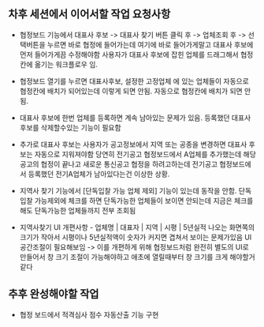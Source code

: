 ## 차후 세션에서 이어서할 작업 요청사항

- 협정보드 기능에서 대표사 후보 -> 대표사 찾기 버튼 클릭 후 -> 업체조회 후 -> 선택버튼을 누르면 바로 협정에 들어가는데   여기에 바로 들어가게말고 대표사 후보에 먼저 들어가게끔 수정해야함   사용자가  대표사 후보에 잡힌 업체를 드래그해서 협정칸에 옮기는 워크플로우 임.

- 협정보드 열기를 누르면 대표사후보, 설정한 고정업체 에 있는 업체들이 자동으로 협정칸에 배치가 되어있는데 이렇게 되면 안됨. 자동으로 협정칸에 배치가 되면 안됨.

- 대표사 후보에 한번 업체를 등록하면 계속 남아있는 문제가 있음. 등록했던 대표사 후보를 삭제할수있는 기능이 필요함

- 추가로 대표사 후보는 사용자가 공고정보에서 지역 또는 공종을 변경하면 대표사 후보는 자동으로 지워져야함 당연히 전기공고 협정보드에서 A업체를 추가했는데  해당 공고의 협정이 끝나고 새로운 통신공고 협정을 하려고하는데 전기공고 협정보드에서  등록했던 전기A업체가 남아있다는건 이상한 상황.


- 지역사 찾기 기능에서 [단독입찰 가능 업체 제외] 기능이 있는데 동작을 안함. 단독입찰 가능제외에 체크를 하면 단독가능한 업체들이 보이면 안되는데 지금은 체크를해도 단독가능한 업체들까지 전부 조회됨

- 지역사찾기 UI 개편사항 - 업체명 | 대표자 | 지역 | 시평 | 5년실적 나오는 화면쪽의 크기가 작아서 시평이나 5년실적액이 숫자가 커지면 겹쳐서 보이는 문제가있음 UI 공간조절이 필요해보임 -> 이를 개편하게 위해 협정보드처럼 완전히 별도의 UI로 만들어서 창 크기 조절이 가능해야하고 애초에 열릴때부터 창 크기를 크게 해야할거같다


## 추후 완성해야할 작업 

- 협정 보드에서 적격심사 점수 자동산출 기능 구현
